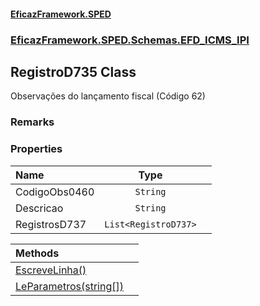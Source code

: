 #### [EficazFramework.SPED](EficazFrameworkSPED.md 'EficazFramework SPED')
### [EficazFramework.SPED.Schemas.EFD_ICMS_IPI](EficazFramework.SPED.Schemas.EFD_ICMS_IPI.md 'EficazFramework.SPED.Schemas.EFD_ICMS_IPI')

## RegistroD735 Class

Observações do lançamento fiscal (Código 62)

### Remarks
### Properties

| Name | Type | |
| :--- | :---: | :--- |
| CodigoObs0460 | `String` |  |
| Descricao | `String` |  |
| RegistrosD737 | `List<RegistroD737>` |  |

| Methods | |
| :--- | :--- |
| [EscreveLinha()](EficazFramework.SPED.Schemas.EFD_ICMS_IPI/RegistroD735/EscreveLinha().md 'EficazFramework.SPED.Schemas.EFD_ICMS_IPI.RegistroD735.EscreveLinha()') | |
| [LeParametros(string[])](EficazFramework.SPED.Schemas.EFD_ICMS_IPI/RegistroD735/LeParametros(string[]).md 'EficazFramework.SPED.Schemas.EFD_ICMS_IPI.RegistroD735.LeParametros(string[])') | |
